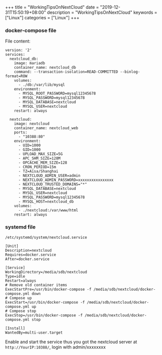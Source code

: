 +++
title = "WorkingTipsOnNextCloud"
date = "2019-12-31T15:50:19+08:00"
description = "WorkingTipsOnNextCloud"
keywords = ["Linux"]
categories = ["Linux"]
+++
### docker-compose file
File content:    

```
version: '2'
services: 
  nextcloud_db:
    image: mariadb
    container_name: nextcloud_db
    command: --transaction-isolation=READ-COMMITTED --binlog-format=ROW
    volumes:
      - ./db:/var/lib/mysql
    environment:
      - MYSQL_ROOT_PASSWORD=mysql12345678
      - MYSQL_PASSWORD=mysql12345678
      - MYSQL_DATABASE=nextcloud
      - MYSQL_USER=nextcloud
    restart: always

  nextcloud:
    image: nextcloud
    container_name: nextcloud_web
    ports:
      - "10388:80"
    environment:
      - UID=1000
      - GID=1000
      - UPLOAD_MAX_SIZE=5G
      - APC_SHM_SIZE=128M
      - OPCACHE_MEM_SIZE=128
      - CRON_PERIOD=15m
      - TZ=Aisa/Shanghai
      - NEXTCLOUD_ADMIN_USER=admin
      - NEXTCLOUD_ADMIN_PASSWORD=xxxxxxxxxxxxxxxx
      - NEXTCLOUD_TRUSTED_DOMAINS="*"
      - MYSQL_DATABASE=nextcloud
      - MYSQL_USER=nextcloud
      - MYSQL_PASSWORD=mysql12345678
      - MYSQL_HOST=nextcloud_db
    volumes:
      - ./nextcloud:/var/www/html
    restart: always
```
### systemd file
`/etc/systemd/system/nextcloud.service`     

```
[Unit]
Description=nextcloud
Requires=docker.service
After=docker.service

[Service]
WorkingDirectory=/media/sdb/nextcloud
Type=idle
Restart=always
# Remove old container items
ExecStartPre=/usr/bin/docker-compose -f /media/sdb/nextcloud/docker-compose.yml down
# Compose up
ExecStart=/usr/bin/docker-compose -f /media/sdb/nextcloud/docker-compose.yml up
# Compose stop
ExecStop=/usr/bin/docker-compose -f /media/sdb/nextcloud/docker-compose.yml stop

[Install]
WantedBy=multi-user.target
```
Enable and start the service thus you got the nextcloud server at `http://YourIP:10388/`, login with admin/xxxxxxxx

